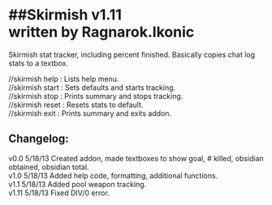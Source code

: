 ##Skirmish v1.11  
written by Ragnarok.Ikonic  
========  

Skirmish stat tracker, including percent finished.  Basically copies chat log stats to a textbox.  

//skirmish help  : Lists help menu.  
//skirmish start : Sets defaults and starts tracking.  
//skirmish stop  : Prints summary and stops tracking.  
//skirmish reset : Resets stats to default.  
//skirmish exit  : Prints summary and exits addon.  

Changelog:  
----------  
v0.0  5/18/13 Created addon, made textboxes to show goal, # killed, obsidian obtained, obsidian total.  
v1.0  5/18/13 Added help code, formatting, additional functions.  
v1.1  5/18/13 Added pool weapon tracking.  
v1.11 5/18/13 Fixed DIV/0 error.  
